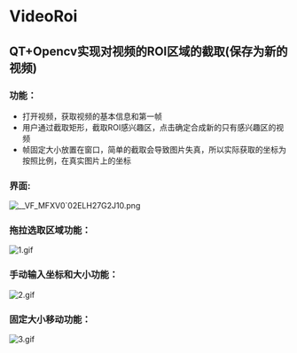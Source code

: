 # VideoRoi
## QT+Opencv实现对视频的ROI区域的截取(保存为新的视频)
### 功能：
- 打开视频，获取视频的基本信息和第一帧
- 用户通过截取矩形，截取ROI感兴趣区，点击确定合成新的只有感兴趣区的视频
- 帧固定大小放置在窗口，简单的截取会导致图片失真，所以实际获取的坐标为按照比例，在真实图片上的坐标
### 界面:
![__VF_MFXV0`02ELH27G2J10.png](https://i.loli.net/2019/08/07/aPHkUWOuMRFiYfZ.png)
### 拖拉选取区域功能：
![1.gif](https://i.loli.net/2019/08/07/5LXuqbYDv3MT8Rr.gif)
### 手动输入坐标和大小功能：
![2.gif](https://i.loli.net/2019/08/07/BfMXpnGFNgyjasK.gif)
### 固定大小移动功能：
![3.gif](https://i.loli.net/2019/08/07/2ZIxHQt8aidsKPw.gif)
